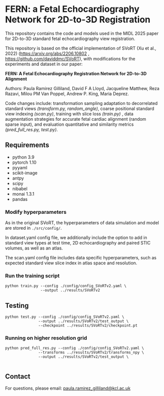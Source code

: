 # FERN: a Fetal Echocardiography Network for 2D-to-3D Registration

This repository contains the code and models used in the MIDL 2025 paper for 2D-to-3D standard fetal echocardiography view registration. 



This repository is based on the official implementation of SVoRT (Xu et al., 2022) (https://arxiv.org/abs/2206.10802 , https://github.com/daviddmc/SVoRT), with modifications for the experiments and dataset in our paper:

**FERN: A Fetal Echocardiography Registration Network for 2D-to-3D Alignment**

Authors: Paula Ramirez Gilliland, David F A Lloyd, Jacqueline Matthew, Reza Razavi, Milou PM Van Poppel, Andrew P. King, Maria Deprez.

Code changes include: transformation sampling adaptation to decorrelated standard views _(transform.py, random_angle)_, coarse positional standard view indexing _(scan.py)_, training with slice loss _(train.py)_ , data augmentation strategies for accurate fetal cardiac alignment (random sparse input), and evaluation quantitative and similarity metrics _(pred_full_res.py, test.py)_.



## Requirements 

- python 3.9
- pytorch 1.10
- pyyaml
- scikit-image
- antpy
- scipy
- nibabel
- monai 1.3.1
- pandas




### Modify hyperparameters

As in the original SVoRT, the hyperparameters of data simulation and model are stored in ```./src/config/```.

In dataset.yaml config file, we additionally include the option to add in standard view types at test time, 2D echocardiography and paired STIC volumes, as well as an atlas. 

The scan.yaml config file includes data specific hyperparameters, such as expected standard view slice index in atlas space and resolution. 

### Run the training script

```
python train.py --config ./config/config_SVoRTv2.yaml \
                --output ../results/SVoRTv2
```


## Testing

```
python test.py --config ./config/config_SVoRTv2.yaml \
               --output ../results/SVoRTv2/test_output \
               --checkpoint ../results/SVoRTv2/checkpoint.pt
```

### Running on higher resolution grid 

```
python pred_full_res.py --config ./config/config_SVoRTv2.yaml \
               --transforms ../results/SVoRTv2/transforms_npy \
               --output ../results/SVoRTv2/test_output \
               
```


## Contact

For questions, please email: paula.ramirez_gilliland@kcl.ac.uk
